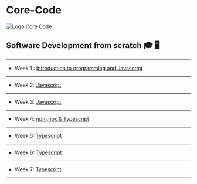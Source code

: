 # Core-Code
![Logo Core Code](https://uploads-ssl.webflow.com/5eb2f56932c3562feab232e3/5f73550d00249e7e96c9f3de_Logo.png)
## Software Development from scratch 🎓 🖥️ 
---
* Week 1 : [Introduction to programming and Javascript](https://github.com/JosueRivera94/Core-Code/tree/main/content/week%201)
---

* Week 2: [Javascript](https://github.com/JosueRivera94/Core-Code/tree/main/content/week%202)
---

* Week 3: [Javascript](https://github.com/JosueRivera94/Core-Code/tree/main/content/week%203)
---

* Week 4: [npm,npx & Typescript](https://github.com/JosueRivera94/Core-Code/tree/main/content/week%204)
---

* Week 5: [Typescript]()
---

* Week 6: [Typescript]()
---

* Week 7: [Typescript]()
---




